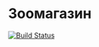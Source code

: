 # Зоомагазин


[![Build Status](https://travis-ci.org/Sokolovskaia/pet_shop.svg?branch=master)](https://travis-ci.org/Sokolovskaia/pet_shop)